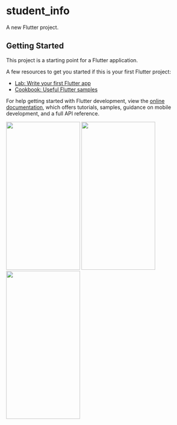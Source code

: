 # student_info

A new Flutter project.

## Getting Started

This project is a starting point for a Flutter application.

A few resources to get you started if this is your first Flutter project:

- [Lab: Write your first Flutter app](https://docs.flutter.dev/get-started/codelab)
- [Cookbook: Useful Flutter samples](https://docs.flutter.dev/cookbook)

For help getting started with Flutter development, view the
[online documentation](https://docs.flutter.dev/), which offers tutorials,
samples, guidance on mobile development, and a full API reference.
<p>
<img src="https://github.com/sumitFlutter/student_info_exam/assets/153794386/88016205-3ecb-4c32-982b-e3094dd574d0"
height="400px" width="200px"     />
  <img src="https://github.com/sumitFlutter/student_info_exam/assets/153794386/5b962640-bfe2-459d-a667-f498858d1cdf"
  height="400px" width="200px"     />
   <img src="https://github.com/sumitFlutter/student_info_exam/assets/153794386/5bd3b8fb-38c0-4917-9145-1f1f4fd6aa73"
  height="400px" width="200px"     />
</p>

